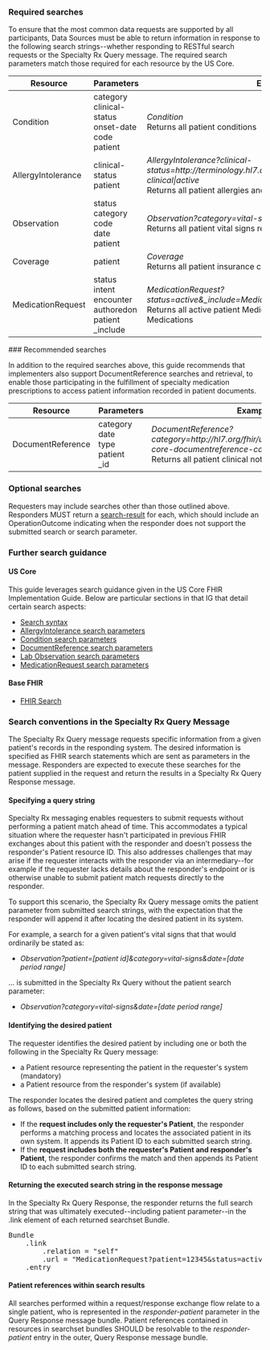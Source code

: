 ### Required searches

To ensure that the most common data requests are supported by all participants, Data Sources must be able to return information in response to the following search strings--whether responding to RESTful search requests or the Specialty Rx Query message. The required search parameters match those required for each resource by the US Core.

<table class="grid">
<thead>
<tr>
<th>Resource</th>
<th style="width:150px">Parameters</th>
<th>Example</th>
</tr>
</thead>
<tbody>
<tr>
<td>Condition</td>
<td>category<br/>clinical-status<br/>onset-date<br/>code<br/>patient</td>
<td><em>Condition</em><br />Returns all patient conditions</td>
</tr>
<tr>
<td>AllergyIntolerance</td>
<td>clinical-status<br/>patient</td>
    <td><em>AllergyIntolerance?clinical-status=http://terminology.hl7.org/CodeSystem/allergyintolerance-clinical|active</em>
<br />Returns all patient allergies and intolerances
    </td></tr>
<tr>
<td>Observation</td>
<td>status<br/>category <br/>code<br/>date<br/>patient</td>
    <td><em>Observation?category=vital-signs&amp;date=[date period range]</em><br/>Returns all patient vital signs recorded in the specified date period</td>
</tr>
<tr>
<td>Coverage</td>
<td>patient</td>
<td><em>Coverage</em><br/>Returns all patient insurance coverages</td>
</tr>
<tr>
<td>MedicationRequest</td>
<td>status<br/>intent<br/>encounter<br/>authoredon<br/>patient<br/>_include</td>
<td><em>MedicationRequest?status=active&amp;_include=MedicationRequest:Medication</em><br/>Returns all active patient MedicationRequests and the associated Medications</td>
</tr>
</tbody>
</table>
### Recommended searches

In addition to the required searches above, this guide recommends that implementers also support DocumentReference searches and retrieval, to enable those participating in the fulfillment of specialty medication prescriptions to access patient information recorded in patient documents.

<table class="grid">
<thead>
<tr>
<th>Resource</th>
<th style="width:150px">Parameters</th>
<th>Example</th>
</tr>
</thead>
<tbody>
<tr>
<td>DocumentReference</td>
<td>category<br/>date<br/>type<br/>patient<br/>_id</td>
<td><em>DocumentReference?category=http://hl7.org/fhir/us/core/CodeSystem/us-core-documentreference-category|clinical-note</em><br />Returns all patient clinical notes</td>
</tr>
</tbody>
</table>

### Optional searches

Requesters may include searches other than those outlined above. Responders MUST return a [search-result](StructureDefinition-specialty-rx-bundle-search-result.html) for each, which should include an OperationOutcome indicating when the responder does not support the submitted search or search parameter.  

### Further search guidance

#### US Core

This guide leverages search guidance given in the US Core FHIR Implementation Guide. Below are particular sections in that IG that detail certain search aspects:

- [Search syntax](https://www.hl7.org/fhir/us/core/general-guidance.html#search-syntax)
- [AllergyIntolerance search parameters](https://www.hl7.org/fhir/us/core/StructureDefinition-us-core-allergyintolerance.html#mandatory-search-parameters)
- [Condition search parameters](https://www.hl7.org/fhir/us/core/StructureDefinition-us-core-condition.html#mandatory-search-parameters)
- [DocumentReference search parameters](https://www.hl7.org/fhir/us/core/StructureDefinition-us-core-documentreference.html#mandatory-search-parameters)
- [Lab Observation search parameters](https://www.hl7.org/fhir/us/core/StructureDefinition-us-core-observation-lab.html#mandatory-search-parameters)
- [MedicationRequest search parameters](https://www.hl7.org/fhir/us/core/StructureDefinition-us-core-medicationrequest.html#mandatory-search-parameters)

#### Base FHIR

- [FHIR Search](http://hl7.org/fhir/R4/search.html)

### Search conventions in the Specialty Rx Query Message

The Specialty Rx Query message requests specific information from a given patient's records in the responding system. The desired information is specified as FHIR search statements which are sent as parameters in the message. Responders are expected to execute these searches for the patient supplied in the request and return the results in a Specialty Rx Query Response message.

#### Specifying a query string

Specialty Rx messaging enables requesters to submit requests without performing a patient match ahead of time. This accommodates a typical situation where the requester hasn't participated in previous FHIR exchanges about this patient with the responder and doesn't possess the responder's Patient resource ID. This also addresses challenges that may arise if the requester interacts with the responder via an intermediary--for example if the requester lacks details about the responder's endpoint or is otherwise unable to submit patient match requests directly to the responder.

To support this scenario, the Specialty Rx Query message omits the patient parameter from submitted search strings, with the expectation that the responder will append it after locating the desired patient in its system. 

For example, a search for a given patient's vital signs that that would ordinarily be stated as:

- *Observation?patient=[patient id]&category=vital-signs&date=[date period range]*

... is submitted in the Specialty Rx Query without the patient search parameter:

- *Observation?category=vital-signs&date=[date period range]*

#### Identifying the desired patient

The requester identifies the desired patient by including one or both the following in the Specialty Rx Query message:

- a Patient resource representing the patient in the requester's system (mandatory)
- a Patient resource from the responder's system (if available)

The responder locates the desired patient and completes the query string as follows, based on the submitted patient information:

- If the **request includes only the requester's Patient**, the responder performs a matching process and locates the associated patient in its own system. It appends its Patient ID to each submitted search string.
- If the **request includes both the requester's Patient and responder's Patient**, the responder confirms the match and then appends its Patient ID to each submitted search string. 

#### Returning the executed search string in the response message

In the Specialty Rx Query Response, the responder returns the full search string that was ultimately executed--including patient parameter--in the .link element of each returned searchset Bundle.

<pre>
Bundle
    .link
        .relation = "self"
        .url = "MedicationRequest?patient=12345&status=active"
    .entry
</pre>
#### Patient references within search results

All searches performed within a request/response exchange flow relate to a single patient, who is represented in the *responder-patient* parameter in the Query Response message bundle. Patient references contained in resources in searchset bundles SHOULD be resolvable to the *responder-patient* entry in the outer, Query Response message bundle.



